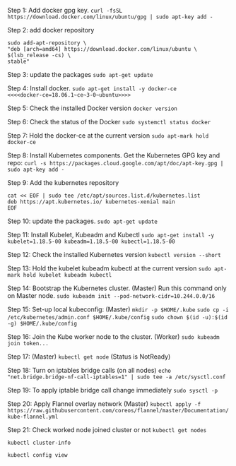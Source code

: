 Step 1: Add docker gpg key.
```curl -fsSL https://download.docker.com/linux/ubuntu/gpg | sudo apt-key add -```

Step 2: add docker repository
```
sudo add-apt-repository \
"deb [arch=amd64] https://download.docker.com/linux/ubuntu \
$(lsb_release -cs) \
stable"
```

Step 3: update the packages
```sudo apt-get update```

Step 4: Install docker.
```sudo apt-get install -y docker-ce      <<<<docker-ce=18.06.1~ce~3-0~ubuntu>>>>```

Step 5: Check the installed Docker version
```docker version```

Step 6: Check the status of the Docker
```sudo systemctl status docker```

Step 7:  Hold the docker-ce at the current version 
```sudo apt-mark hold docker-ce```

Step 8: Install Kubernetes components.
Get the Kubernetes GPG key and repo:
```curl -s https://packages.cloud.google.com/apt/doc/apt-key.gpg | sudo apt-key add -```

Step 9: Add the kubernetes repository
```
cat << EOF | sudo tee /etc/apt/sources.list.d/kubernetes.list
deb https://apt.kubernetes.io/ kubernetes-xenial main
EOF
```

Step 10: update the packages.
```sudo apt-get update```

Step 11: Install Kubelet, Kubeadm and Kubectl
```sudo apt-get install -y kubelet=1.18.5-00 kubeadm=1.18.5-00 kubectl=1.18.5-00```

Step 12: Check the installed Kubernetes version
```kubectl version --short```

Step 13: Hold the kubelet kubeadm kubectl at the current version 
```sudo apt-mark hold kubelet kubeadm kubectl```

Step 14: Bootstrap the Kubernetes cluster. (Master)
Run this command only on Master node.
```sudo kubeadm init --pod-network-cidr=10.244.0.0/16```

Step 15: Set-up local kubeconfig: (Master)
```mkdir -p $HOME/.kube```
```sudo cp -i /etc/kubernetes/admin.conf $HOME/.kube/config```
```sudo chown $(id -u):$(id -g) $HOME/.kube/config```

Step 16: Join the Kube worker node to the cluster. (Worker)
```sudo kubeadm join token...```

Step 17: (Master)
```kubectl get node```
(Status is NotReady)

Step 18: Turn on iptables bridge calls (on all nodes)
```echo "net.bridge.bridge-nf-call-iptables=1" | sudo tee -a /etc/sysctl.conf```

Step 19: To apply iptable bridge call change immediately
```sudo sysctl -p```

Step 20: Apply Flannel overlay network (Master)
```kubectl apply -f https://raw.githubusercontent.com/coreos/flannel/master/Documentation/kube-flannel.yml```

Step 21: Check worked node joined cluster or not
```kubectl get nodes```

```kubectl cluster-info```

```kubectl config view```

